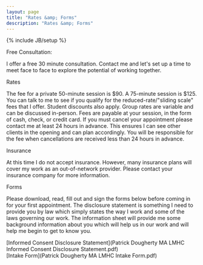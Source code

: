 ```yaml
---
layout: page
title: "Rates &amp; Forms"
description: "Rates &amp; Forms"
---
```

{% include JB/setup %}

Free Consultation:

I offer a free 30 minute consultation.
Contact me and let's set up a time to meet face to face to explore the potential of working together.

Rates

The fee for a private 50-minute session is $90. A 75-minute session is $125. You can talk to me to see if you qualify for the reduced-rate/"sliding scale" fees that I offer. Student discounts also apply.
Group rates are variable and can be discussed in-person.
Fees are payable at your session, in the form of cash, check, or credit card.
If you must cancel your appointment please contact me at least 24 hours in advance. This ensures I can see other clients in the opening and can plan accordingly. You will be responsible for the fee when cancellations are received less than 24 hours in advance.

Insurance

At this time I do not accept insurance. However, many insurance plans will cover my work as an out-of-network provider. Please contact your insurance company for more information.

Forms

Please download, read, fill out and sign the forms below before coming in for your first appointment. The disclosure statement is something I need to provide you by law which simply states the way I work and some of the laws governing our work. The information sheet will provide me some background information about you which will help us in our work and will help me begin to get to know you.

[Informed Consent Disclosure Statement](Patrick Dougherty MA LMHC Informed Consent Disclosure Statement.pdf)<br />
[Intake Form](Patrick Dougherty MA LMHC Intake Form.pdf)<br />

